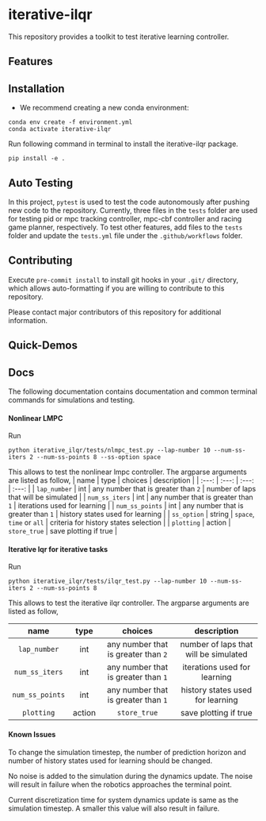 iterative-ilqr
==========

This repository provides a toolkit to test iterative learning controller.


## Features

## Installation
* We recommend creating a new conda environment:
```
conda env create -f environment.yml
conda activate iterative-ilqr
```

Run following command in terminal to install the iterative-ilqr package.
```
pip install -e .
```

## Auto Testing

In this project, `pytest` is used to test the code autonomously after pushing new code to the repository. Currently, three files in the `tests` folder are used for testing pid or mpc tracking controller, mpc-cbf controller and racing game planner, respectively. To test other features, add files to the `tests` folder and update the `tests.yml` file under the `.github/workflows` folder.

## Contributing
Execute `pre-commit install` to install git hooks in your `.git/` directory, which allows auto-formatting if you are willing to contribute to this repository.

Please contact major contributors of this repository for additional information.

## Quick-Demos

## Docs
The following documentation contains documentation and common terminal commands for simulations and testing.


#### Nonlinear LMPC
Run
```
python iterative_ilqr/tests/nlmpc_test.py --lap-number 10 --num-ss-iters 2 --num-ss-points 8 --ss-option space
```
This allows to test the nonlinear lmpc controller. The argparse arguments are listed as follow,
| name | type | choices | description |
| :---: | :---: | :---: | :---: |
| `lap_number` | int | any number that is greater than `2` | number of laps that will be simulated |
| `num_ss_iters` | int | any number that is greater than `1` | iterations used for learning |
| `num_ss_points` | int | any number that is greater than `1` | history states used for learning |
| `ss_option` | string | `space`, `time` or `all` | criteria for history states selection |
|   `plotting`   | action |               `store_true`                |                    save plotting if true                     |


#### Iterative lqr for iterative tasks
Run
```
python iterative_ilqr/tests/ilqr_test.py --lap-number 10 --num-ss-iters 2 --num-ss-points 8
```

This allows to test the iterative ilqr controller. The argparse arguments are listed as follow,

| name | type | choices | description |
| :---: | :---: | :---: | :---: |
| `lap_number` | int | any number that is greater than `2` | number of laps that will be simulated |
| `num_ss_iters` | int | any number that is greater than `1` | iterations used for learning |
| `num_ss_points` | int | any number that is greater than `1` | history states used for learning |
|   `plotting`   | action |               `store_true`                |                    save plotting if true                     |

#### Known Issues
To change the simulation timestep, the number of prediction horizon and number of history states used for learning should be changed.

No noise is added to the simulation during the dynamics update. The noise will result in failure when the robotics approaches the terminal point.

Current discretization time for system dynamics update is same as the simulation timestep. A smaller this value will also result in failure.



